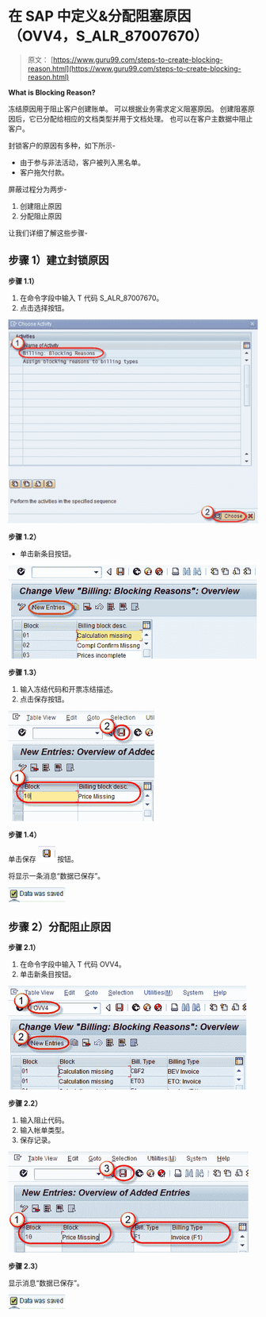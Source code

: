 # 在 SAP 中定义&分配阻塞原因（OVV4，S_ALR_87007670）

> 原文： [https://www.guru99.com/steps-to-create-blocking-reason.html](https://www.guru99.com/steps-to-create-blocking-reason.html)

**What is Blocking Reason?**

冻结原因用于阻止客户创建账单。 可以根据业务需求定义阻塞原因。 创建阻塞原因后，它已分配给相应的文档类型并用于文档处理。 也可以在客户主数据中阻止客户。

封锁客户的原因有多种，如下所示-

*   由于参与非法活动，客户被列入黑名单。
*   客户拖欠付款。

屏蔽过程分为两步-

1.  创建阻止原因
2.  分配阻止原因

让我们详细了解这些步骤-

## 步骤 1）建立封锁原因

**步骤 1.1）**

1.  在命令字段中输入 T 代码 S_ALR_87007670。
2.  点击选择按钮。

![Define & Assign Blocking Reason in SAP (OVV4, S_ALR_87007670)](img/1e5034c338e8b7f44b52498dfd3047e5.png)

**步骤 1.2）**

*   单击新条目按钮。

![Define & Assign Blocking Reason in SAP (OVV4, S_ALR_87007670)](img/c1809c45520d7c7dc232f49835aaadda.png)

**步骤 1.3）**

1.  输入冻结代码和开票冻结描述。
2.  点击保存按钮。

![Define & Assign Blocking Reason in SAP (OVV4, S_ALR_87007670)](img/47750fac6270a18f0df7ce228314501c.png)

**步骤 1.4）**

单击保存 ![Define & Assign Blocking Reason in SAP (OVV4, S_ALR_87007670)](img/0efc42e528082d83112a55a37d872b07.png) 按钮。

将显示一条消息“数据已保存”。

![Define & Assign Blocking Reason in SAP (OVV4, S_ALR_87007670)](img/45a8b05242345c916f8f2408b129bf51.png)

## 步骤 2）分配阻止原因

**步骤 2.1）**

1.  在命令字段中输入 T 代码 OVV4。
2.  单击新条目按钮。

![Define & Assign Blocking Reason in SAP (OVV4, S_ALR_87007670)](img/500c5f05b33dfa8555f63199c8e7f690.png)

**步骤 2.2）**

1.  输入阻止代码。
2.  输入帐单类型。
3.  保存记录。

![Define & Assign Blocking Reason in SAP (OVV4, S_ALR_87007670)](img/50d7bfbbab9eb019a8abdca0eca3e7b6.png)

**步骤 2.3）**

显示消息“数据已保存”。

![Define & Assign Blocking Reason in SAP (OVV4, S_ALR_87007670)](img/2d63f5e3e29ee046dfce58097897b6b2.png)
